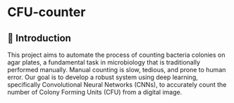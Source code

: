 # CFU-counter

## 📖 Introduction

This project aims to automate the process of counting bacteria colonies on agar plates, a fundamental task in microbiology that is traditionally performed manually. Manual counting is slow, tedious, and prone to human error. Our goal is to develop a robust system using deep learning, specifically Convolutional Neural Networks (CNNs), to accurately count the number of Colony Forming Units (CFU) from a digital image.
